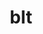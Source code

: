 ---
title: "blt"
layout: cache
categories: [package, develop]
meta: {"compilers": ["cce@18.0.0", "gcc@11.1.0", "gcc@11.4.0", "gcc@7.3.1", "gcc@7.5.0", "intel-oneapi-compilers@2025.1.0"], "num_specs": 240, "num_specs_by_stack": {"data-vis-sdk": 19, "e4s": 39, "e4s-cray-rhel": 22, "e4s-neoverse-v2": 26, "e4s-oneapi": 30, "e4s-rocm-external": 13, "radiuss": 26, "radiuss-aws": 26, "radiuss-aws-aarch64": 52, "root": 240}, "oss": ["amzn2", "rhel8", "ubuntu18.04", "ubuntu20.04", "ubuntu22.04"], "platforms": ["linux"], "stacks": ["data-vis-sdk", "e4s", "e4s-cray-rhel", "e4s-neoverse-v2", "e4s-oneapi", "e4s-rocm-external", "radiuss", "radiuss-aws", "radiuss-aws-aarch64", "root"], "targets": ["aarch64", "neoverse_v1", "neoverse_v2", "x86_64_v3"], "versions": ["0.4.1", "0.7.0"]}
spec_details: [{"compiler": "cce@18.0.0", "hash": "24zcpexcnnvtiw473delr6lm47kvybef", "os": "rhel8", "platform": "linux", "size": "-", "stacks": ["e4s-cray-rhel", "root"], "target": "x86_64_v3", "variants": ["build_system=generic"], "versions": ["0.7.0"]}, {"compiler": "intel-oneapi-compilers@2025.1.0", "hash": "2clqonaq5ugpueibllwnjtujqy5auiqh", "os": "ubuntu22.04", "platform": "linux", "size": "-", "stacks": ["e4s-oneapi", "root"], "target": "x86_64_v3", "variants": ["build_system=generic"], "versions": ["0.7.0"]}, {"compiler": "gcc@11.4.0", "hash": "2gleydkycmiyfnfsqgwafdsrxcrpz5s7", "os": "ubuntu22.04", "platform": "linux", "size": "-", "stacks": ["e4s", "root"], "target": "x86_64_v3", "variants": ["build_system=generic"], "versions": ["0.4.1"]}, {"compiler": "gcc@11.4.0", "hash": "2jjcvrz3ifhqdbgpsp6mufl5hbg4whto", "os": "ubuntu22.04", "platform": "linux", "size": "-", "stacks": ["e4s-neoverse-v2", "root"], "target": "neoverse_v2", "variants": ["build_system=generic"], "versions": ["0.7.0"]}, {"compiler": "cce@18.0.0", "hash": "2pkdw6h32ngx7iy2hi53y5vlyyxpkrhn", "os": "rhel8", "platform": "linux", "size": "-", "stacks": ["e4s-cray-rhel", "root"], "target": "x86_64_v3", "variants": ["build_system=generic"], "versions": ["0.7.0"]}, {"compiler": "gcc@7.5.0", "hash": "2v4j6saqie3uvakyl64zbkhozkufjwxj", "os": "ubuntu18.04", "platform": "linux", "size": "-", "stacks": ["radiuss", "root"], "target": "x86_64_v3", "variants": ["build_system=generic"], "versions": ["0.7.0"]}, {"compiler": "cce@18.0.0", "hash": "2y2kpecp62tebfemokiitkyiyrsombta", "os": "rhel8", "platform": "linux", "size": "-", "stacks": ["e4s-cray-rhel", "root"], "target": "x86_64_v3", "variants": ["build_system=generic"], "versions": ["0.7.0"]}, {"compiler": "gcc@11.4.0", "hash": "3dnq3v2dnmvmcwpkvigcm54ipeslvuex", "os": "ubuntu22.04", "platform": "linux", "size": "-", "stacks": ["e4s-neoverse-v2", "root"], "target": "neoverse_v2", "variants": ["build_system=generic"], "versions": ["0.7.0"]}, {"compiler": "gcc@7.3.1", "hash": "3ezoztbwxcpzthuopz33jahqbifpinlr", "os": "amzn2", "platform": "linux", "size": "-", "stacks": ["radiuss-aws-aarch64", "root"], "target": "aarch64", "variants": ["build_system=generic"], "versions": ["0.7.0"]}, {"compiler": "gcc@7.3.1", "hash": "3ih4z2tqgtl6wtkozw6zgcpsoxznqfeg", "os": "amzn2", "platform": "linux", "size": "-", "stacks": ["radiuss-aws-aarch64", "root"], "target": "aarch64", "variants": ["build_system=generic"], "versions": ["0.7.0"]}, {"compiler": "gcc@7.3.1", "hash": "3jb5gff75kohtnkzjc4hofae745axoyq", "os": "amzn2", "platform": "linux", "size": "-", "stacks": ["radiuss-aws-aarch64", "root"], "target": "aarch64", "variants": ["build_system=generic"], "versions": ["0.7.0"]}, {"compiler": "gcc@7.3.1", "hash": "3kwjrgexgpoylqk22oqsxwlvshlnwgdx", "os": "amzn2", "platform": "linux", "size": "-", "stacks": ["radiuss-aws", "root"], "target": "x86_64_v3", "variants": ["build_system=generic"], "versions": ["0.7.0"]}, {"compiler": "gcc@7.5.0", "hash": "3ltnbk2pdxkv7ntm3u5u7ifgxjjow6y2", "os": "ubuntu18.04", "platform": "linux", "size": "-", "stacks": ["radiuss", "root"], "target": "x86_64_v3", "variants": ["build_system=generic"], "versions": ["0.7.0"]}, {"compiler": "gcc@7.3.1", "hash": "3r2rly5mrnuxxzq3s2ldsmsa5fp7pcip", "os": "amzn2", "platform": "linux", "size": "-", "stacks": ["radiuss-aws-aarch64", "root"], "target": "aarch64", "variants": ["build_system=generic"], "versions": ["0.7.0"]}, {"compiler": "gcc@11.4.0", "hash": "3x7j6kimar2pf42hhmlyo6qhqdg2i3yd", "os": "ubuntu22.04", "platform": "linux", "size": "-", "stacks": ["e4s", "root"], "target": "x86_64_v3", "variants": ["build_system=generic"], "versions": ["0.7.0"]}, {"compiler": "gcc@7.3.1", "hash": "43bnmnisztpbrhstzfypgrtyn6lqth4r", "os": "amzn2", "platform": "linux", "size": "-", "stacks": ["radiuss-aws-aarch64", "root"], "target": "aarch64", "variants": ["build_system=generic"], "versions": ["0.7.0"]}, {"compiler": "gcc@11.4.0", "hash": "4ffecrwh7ij6ahys23mtk26aypakqnwi", "os": "ubuntu22.04", "platform": "linux", "size": "-", "stacks": ["e4s", "e4s-rocm-external", "root"], "target": "x86_64_v3", "variants": ["build_system=generic"], "versions": ["0.7.0"]}, {"compiler": "gcc@7.3.1", "hash": "4ha62csy3tztty2yjuqk2iydtvfxe6nm", "os": "amzn2", "platform": "linux", "size": "-", "stacks": ["radiuss-aws-aarch64", "root"], "target": "aarch64", "variants": ["build_system=generic"], "versions": ["0.7.0"]}, {"compiler": "gcc@7.3.1", "hash": "4hwnoahfakt4fpi3t6q5bernxtu5g5ax", "os": "amzn2", "platform": "linux", "size": "-", "stacks": ["radiuss-aws-aarch64", "root"], "target": "aarch64", "variants": ["build_system=generic"], "versions": ["0.7.0"]}, {"compiler": "gcc@7.3.1", "hash": "4iql7eo6egy32wwhejpegt6e4e3cqb2b", "os": "amzn2", "platform": "linux", "size": "-", "stacks": ["radiuss-aws", "root"], "target": "x86_64_v3", "variants": ["build_system=generic"], "versions": ["0.7.0"]}, {"compiler": "gcc@7.3.1", "hash": "4ki5mytfbgvaeky74qim6vgbfmah7kb7", "os": "amzn2", "platform": "linux", "size": "-", "stacks": ["radiuss-aws", "root"], "target": "x86_64_v3", "variants": ["build_system=generic"], "versions": ["0.7.0"]}, {"compiler": "gcc@11.4.0", "hash": "4o75szpav74nfbpovl7m52esnet2zqwm", "os": "ubuntu22.04", "platform": "linux", "size": "-", "stacks": ["e4s", "e4s-rocm-external", "root"], "target": "x86_64_v3", "variants": ["build_system=generic"], "versions": ["0.7.0"]}, {"compiler": "gcc@11.4.0", "hash": "4phigdigkxsrmgyzthxedtgy7cb7mjo5", "os": "ubuntu22.04", "platform": "linux", "size": "-", "stacks": ["e4s", "e4s-rocm-external", "root"], "target": "x86_64_v3", "variants": ["build_system=generic"], "versions": ["0.7.0"]}, {"compiler": "gcc@11.4.0", "hash": "4u4y2556fnpnjxkxjrvtqdu4wwmqpw4d", "os": "ubuntu22.04", "platform": "linux", "size": "-", "stacks": ["e4s", "root"], "target": "x86_64_v3", "variants": ["build_system=generic"], "versions": ["0.4.1"]}, {"compiler": "gcc@7.3.1", "hash": "4vxjdi74qskt4twnxcpqssbmoc5dwjfu", "os": "amzn2", "platform": "linux", "size": "-", "stacks": ["radiuss-aws-aarch64", "root"], "target": "aarch64", "variants": ["build_system=generic"], "versions": ["0.7.0"]}, {"compiler": "gcc@11.4.0", "hash": "4zjwodrmve5qljmmghs5npczoq7uk5ib", "os": "ubuntu22.04", "platform": "linux", "size": "-", "stacks": ["e4s", "root"], "target": "x86_64_v3", "variants": ["build_system=generic"], "versions": ["0.7.0"]}, {"compiler": "gcc@11.4.0", "hash": "545qz53uj6gqlinces2jv6owbvoodg7i", "os": "ubuntu22.04", "platform": "linux", "size": "-", "stacks": ["e4s", "e4s-rocm-external", "root"], "target": "x86_64_v3", "variants": ["build_system=generic"], "versions": ["0.7.0"]}, {"compiler": "gcc@11.4.0", "hash": "57bpfyyj4lml6b55b6xtmubvzlvlfgib", "os": "ubuntu22.04", "platform": "linux", "size": "-", "stacks": ["e4s-neoverse-v2", "root"], "target": "neoverse_v2", "variants": ["build_system=generic"], "versions": ["0.7.0"]}, {"compiler": "gcc@11.4.0", "hash": "5f22u2jmv3q6hph7aczuckhrrumgahhe", "os": "ubuntu22.04", "platform": "linux", "size": "-", "stacks": ["e4s-neoverse-v2", "root"], "target": "neoverse_v2", "variants": ["build_system=generic"], "versions": ["0.7.0"]}, {"compiler": "gcc@11.4.0", "hash": "5l3774fofar7optwfatzc3opw6nc2jyf", "os": "ubuntu22.04", "platform": "linux", "size": "-", "stacks": ["e4s-neoverse-v2", "root"], "target": "neoverse_v2", "variants": ["build_system=generic"], "versions": ["0.7.0"]}, {"compiler": "gcc@7.5.0", "hash": "5mfnei7li7us72c6shlkojj6pfy5h7cb", "os": "ubuntu18.04", "platform": "linux", "size": "-", "stacks": ["radiuss", "root"], "target": "x86_64_v3", "variants": ["build_system=generic"], "versions": ["0.7.0"]}, {"compiler": "gcc@7.3.1", "hash": "5u5zqkrg7dcyhasjbj76vkbmsglju57r", "os": "amzn2", "platform": "linux", "size": "-", "stacks": ["radiuss-aws-aarch64", "root"], "target": "aarch64", "variants": ["build_system=generic"], "versions": ["0.7.0"]}, {"compiler": "intel-oneapi-compilers@2025.1.0", "hash": "5va3545kb62yob36yxy3uiwbfmb77nbm", "os": "ubuntu22.04", "platform": "linux", "size": "-", "stacks": ["e4s-oneapi", "root"], "target": "x86_64_v3", "variants": ["build_system=generic"], "versions": ["0.7.0"]}, {"compiler": "gcc@11.4.0", "hash": "5zkoeibjlznt6fb57icgl56r7i75f36b", "os": "ubuntu22.04", "platform": "linux", "size": "-", "stacks": ["e4s-neoverse-v2", "root"], "target": "neoverse_v2", "variants": ["build_system=generic"], "versions": ["0.7.0"]}, {"compiler": "gcc@7.5.0", "hash": "5zuc7gqakcqofbj67ajndl3rjro5b3c6", "os": "ubuntu18.04", "platform": "linux", "size": "-", "stacks": ["radiuss", "root"], "target": "x86_64_v3", "variants": ["build_system=generic"], "versions": ["0.7.0"]}, {"compiler": "gcc@7.3.1", "hash": "623agg7dfzmyl36rptof3jcnemb7x46v", "os": "amzn2", "platform": "linux", "size": "-", "stacks": ["radiuss-aws-aarch64", "root"], "target": "aarch64", "variants": ["build_system=generic"], "versions": ["0.7.0"]}, {"compiler": "intel-oneapi-compilers@2025.1.0", "hash": "665edgy4zqo3cj4houupi27hqookn3ry", "os": "ubuntu22.04", "platform": "linux", "size": "-", "stacks": ["e4s-oneapi", "root"], "target": "x86_64_v3", "variants": ["build_system=generic"], "versions": ["0.7.0"]}, {"compiler": "gcc@7.3.1", "hash": "67he3qqiiw3ckqluwlg3zdzeju2jhtrr", "os": "amzn2", "platform": "linux", "size": "-", "stacks": ["radiuss-aws-aarch64", "root"], "target": "aarch64", "variants": ["build_system=generic"], "versions": ["0.7.0"]}, {"compiler": "intel-oneapi-compilers@2025.1.0", "hash": "6ardtiwntftzxyyp67vn33ayo6sf3oio", "os": "ubuntu22.04", "platform": "linux", "size": "-", "stacks": ["e4s-oneapi", "root"], "target": "x86_64_v3", "variants": ["build_system=generic"], "versions": ["0.7.0"]}, {"compiler": "gcc@11.1.0", "hash": "6cxbani6stkgg6remu2pieahvreklu3c", "os": "ubuntu20.04", "platform": "linux", "size": "-", "stacks": ["data-vis-sdk", "root"], "target": "x86_64_v3", "variants": ["build_system=generic"], "versions": ["0.7.0"]}, {"compiler": "cce@18.0.0", "hash": "6e7pjj3w4mmkmuzvj2hd3atttnzsnh4k", "os": "rhel8", "platform": "linux", "size": "-", "stacks": ["e4s-cray-rhel", "root"], "target": "x86_64_v3", "variants": ["build_system=generic"], "versions": ["0.7.0"]}, {"compiler": "gcc@7.3.1", "hash": "6nqx3wkus74rbskk7mvwhfombqrhsplb", "os": "amzn2", "platform": "linux", "size": "-", "stacks": ["radiuss-aws-aarch64", "root"], "target": "aarch64", "variants": ["build_system=generic"], "versions": ["0.7.0"]}, {"compiler": "gcc@7.3.1", "hash": "6wje3cp5oyqivyrdtapzeqiui5o2bgqi", "os": "amzn2", "platform": "linux", "size": "-", "stacks": ["radiuss-aws-aarch64", "root"], "target": "aarch64", "variants": ["build_system=generic"], "versions": ["0.7.0"]}, {"compiler": "gcc@11.4.0", "hash": "734ryjymmz3pskit5xzos67vlsfg7eia", "os": "ubuntu22.04", "platform": "linux", "size": "-", "stacks": ["e4s", "root"], "target": "x86_64_v3", "variants": ["build_system=generic"], "versions": ["0.7.0"]}, {"compiler": "gcc@11.4.0", "hash": "7ddbuas7jqofqsru5jdklcsjasc73r6p", "os": "ubuntu22.04", "platform": "linux", "size": "-", "stacks": ["e4s-neoverse-v2", "root"], "target": "neoverse_v2", "variants": ["build_system=generic"], "versions": ["0.7.0"]}, {"compiler": "intel-oneapi-compilers@2025.1.0", "hash": "7u74ow6xqv23indp5k36oh5fun3vvzrc", "os": "ubuntu22.04", "platform": "linux", "size": "-", "stacks": ["e4s-oneapi", "root"], "target": "x86_64_v3", "variants": ["build_system=generic"], "versions": ["0.7.0"]}, {"compiler": "cce@18.0.0", "hash": "7ulrz4x4q4fz64f4dq754z4jgwdcwsrq", "os": "rhel8", "platform": "linux", "size": "-", "stacks": ["e4s-cray-rhel", "root"], "target": "x86_64_v3", "variants": ["build_system=generic"], "versions": ["0.7.0"]}, {"compiler": "intel-oneapi-compilers@2025.1.0", "hash": "7wompt4sos7gnxj3yunj6medbtr5lzqf", "os": "ubuntu22.04", "platform": "linux", "size": "-", "stacks": ["e4s-oneapi", "root"], "target": "x86_64_v3", "variants": ["build_system=generic"], "versions": ["0.7.0"]}, {"compiler": "gcc@7.5.0", "hash": "7www7b2hlckcnjmqkyxs2e4p6w7twobu", "os": "ubuntu18.04", "platform": "linux", "size": "-", "stacks": ["radiuss", "root"], "target": "x86_64_v3", "variants": ["build_system=generic"], "versions": ["0.7.0"]}, {"compiler": "gcc@11.4.0", "hash": "a5rvb5mzwxodlfde434ur5wwqmlpsrbi", "os": "ubuntu22.04", "platform": "linux", "size": "-", "stacks": ["e4s", "e4s-rocm-external", "root"], "target": "x86_64_v3", "variants": ["build_system=generic"], "versions": ["0.7.0"]}, {"compiler": "gcc@11.1.0", "hash": "aexmznqmpkawuo2rog4a7ujcdi6rsvhw", "os": "ubuntu20.04", "platform": "linux", "size": "-", "stacks": ["data-vis-sdk", "root"], "target": "x86_64_v3", "variants": ["build_system=generic"], "versions": ["0.7.0"]}, {"compiler": "gcc@7.3.1", "hash": "ao6c4nknjdgep3zpqaaqwyaqnjfyw5rj", "os": "amzn2", "platform": "linux", "size": "-", "stacks": ["radiuss-aws", "root"], "target": "x86_64_v3", "variants": ["build_system=generic"], "versions": ["0.7.0"]}, {"compiler": "gcc@11.4.0", "hash": "arfklt56qxldoyni4izzviyvsclicamj", "os": "ubuntu22.04", "platform": "linux", "size": "-", "stacks": ["e4s", "e4s-rocm-external", "root"], "target": "x86_64_v3", "variants": ["build_system=generic"], "versions": ["0.7.0"]}, {"compiler": "gcc@7.3.1", "hash": "au4ltsk5lgo7vy44gs52bc3anbgvyrpt", "os": "amzn2", "platform": "linux", "size": "-", "stacks": ["radiuss-aws", "root"], "target": "x86_64_v3", "variants": ["build_system=generic"], "versions": ["0.7.0"]}, {"compiler": "gcc@7.3.1", "hash": "aurzmvpa3ubstkbvcyr4rhrkhov7zr53", "os": "amzn2", "platform": "linux", "size": "-", "stacks": ["radiuss-aws", "root"], "target": "x86_64_v3", "variants": ["build_system=generic"], "versions": ["0.7.0"]}, {"compiler": "gcc@11.4.0", "hash": "b7k3rvph77ojcaqc5iv6uqnlcxoja4as", "os": "ubuntu22.04", "platform": "linux", "size": "-", "stacks": ["e4s", "root"], "target": "x86_64_v3", "variants": ["build_system=generic"], "versions": ["0.4.1"]}, {"compiler": "intel-oneapi-compilers@2025.1.0", "hash": "bisrvn3tiyn2t7elcxcfng5oub2jt473", "os": "ubuntu22.04", "platform": "linux", "size": "-", "stacks": ["e4s-oneapi", "root"], "target": "x86_64_v3", "variants": ["build_system=generic"], "versions": ["0.7.0"]}, {"compiler": "gcc@11.1.0", "hash": "c2d4y5t4eopch5zr5qhs7xxcaosrgafe", "os": "ubuntu20.04", "platform": "linux", "size": "-", "stacks": ["data-vis-sdk", "root"], "target": "x86_64_v3", "variants": ["build_system=generic"], "versions": ["0.7.0"]}, {"compiler": "gcc@7.3.1", "hash": "c2il4qboyuiiaeaglqclwfuj42pqey6z", "os": "amzn2", "platform": "linux", "size": "-", "stacks": ["radiuss-aws", "root"], "target": "x86_64_v3", "variants": ["build_system=generic"], "versions": ["0.7.0"]}, {"compiler": "gcc@11.4.0", "hash": "c3nz6sbljysfav2go27b2uakzo7xqgew", "os": "ubuntu22.04", "platform": "linux", "size": "-", "stacks": ["e4s", "root"], "target": "x86_64_v3", "variants": ["build_system=generic"], "versions": ["0.7.0"]}, {"compiler": "gcc@11.1.0", "hash": "cd7fye6blummrp2f6mr5rwmuyc46xq24", "os": "ubuntu20.04", "platform": "linux", "size": "-", "stacks": ["data-vis-sdk", "root"], "target": "x86_64_v3", "variants": ["build_system=generic"], "versions": ["0.7.0"]}, {"compiler": "intel-oneapi-compilers@2025.1.0", "hash": "cepaavfi6t3e7ocxclpdcdlv6kvtjh46", "os": "ubuntu22.04", "platform": "linux", "size": "-", "stacks": ["e4s-oneapi", "root"], "target": "x86_64_v3", "variants": ["build_system=generic"], "versions": ["0.7.0"]}, {"compiler": "gcc@7.3.1", "hash": "ciffpdypornoxynftbqtg2iecws7rvtv", "os": "amzn2", "platform": "linux", "size": "-", "stacks": ["radiuss-aws-aarch64", "root"], "target": "aarch64", "variants": ["build_system=generic"], "versions": ["0.7.0"]}, {"compiler": "gcc@7.5.0", "hash": "cns5jvp5r27sq4k6l6comft6ykjm5dax", "os": "ubuntu18.04", "platform": "linux", "size": "-", "stacks": ["radiuss", "root"], "target": "x86_64_v3", "variants": ["build_system=generic"], "versions": ["0.7.0"]}, {"compiler": "intel-oneapi-compilers@2025.1.0", "hash": "comjl3zwbjsxc7cqoqpote4sumehktix", "os": "ubuntu22.04", "platform": "linux", "size": "-", "stacks": ["e4s-oneapi", "root"], "target": "x86_64_v3", "variants": ["build_system=generic"], "versions": ["0.7.0"]}, {"compiler": "gcc@11.4.0", "hash": "cqhxysaop2stqdt7x3sv655badw457ko", "os": "ubuntu22.04", "platform": "linux", "size": "-", "stacks": ["e4s", "root"], "target": "x86_64_v3", "variants": ["build_system=generic"], "versions": ["0.7.0"]}, {"compiler": "gcc@7.3.1", "hash": "csalgdqz4ljtgflnnz4g4hxpgmin6ghs", "os": "amzn2", "platform": "linux", "size": "-", "stacks": ["radiuss-aws-aarch64", "root"], "target": "aarch64", "variants": ["build_system=generic"], "versions": ["0.7.0"]}, {"compiler": "gcc@7.3.1", "hash": "cwn7htta2oz5jncqf7hczfyu6sprkvth", "os": "amzn2", "platform": "linux", "size": "-", "stacks": ["radiuss-aws-aarch64", "root"], "target": "aarch64", "variants": ["build_system=generic"], "versions": ["0.7.0"]}, {"compiler": "cce@18.0.0", "hash": "d4mrgp5sslhxvqqdar7vglumwwofkcnz", "os": "rhel8", "platform": "linux", "size": "-", "stacks": ["e4s-cray-rhel", "root"], "target": "x86_64_v3", "variants": ["build_system=generic"], "versions": ["0.7.0"]}, {"compiler": "gcc@11.4.0", "hash": "dboqfk32rwf7v7meqo32adi2vzluvu76", "os": "ubuntu22.04", "platform": "linux", "size": "-", "stacks": ["e4s", "root"], "target": "x86_64_v3", "variants": ["build_system=generic"], "versions": ["0.7.0"]}, {"compiler": "gcc@7.3.1", "hash": "dh6zqkgsedbwf4hprvsyakua4l4eauwm", "os": "amzn2", "platform": "linux", "size": "-", "stacks": ["radiuss-aws-aarch64", "root"], "target": "aarch64", "variants": ["build_system=generic"], "versions": ["0.7.0"]}, {"compiler": "gcc@7.3.1", "hash": "djzedyhall6ie2xfp5dwtrcabbjvvmps", "os": "amzn2", "platform": "linux", "size": "-", "stacks": ["radiuss-aws-aarch64", "root"], "target": "aarch64", "variants": ["build_system=generic"], "versions": ["0.7.0"]}, {"compiler": "gcc@11.4.0", "hash": "dktajflphcpedldi7rloi2teksjp57ve", "os": "ubuntu22.04", "platform": "linux", "size": "-", "stacks": ["e4s-neoverse-v2", "root"], "target": "neoverse_v2", "variants": ["build_system=generic"], "versions": ["0.7.0"]}, {"compiler": "intel-oneapi-compilers@2025.1.0", "hash": "dpunzr6wvjhz7j2tt5mq5znduvoozpeo", "os": "ubuntu22.04", "platform": "linux", "size": "-", "stacks": ["e4s-oneapi", "root"], "target": "x86_64_v3", "variants": ["build_system=generic"], "versions": ["0.7.0"]}, {"compiler": "gcc@11.4.0", "hash": "drmllndqjb747hvk53n3ralw35fne57d", "os": "ubuntu22.04", "platform": "linux", "size": "-", "stacks": ["e4s", "root"], "target": "x86_64_v3", "variants": ["build_system=generic"], "versions": ["0.7.0"]}, {"compiler": "gcc@11.4.0", "hash": "drufehx7lwc4gras3rgiqfveungoe6ug", "os": "ubuntu22.04", "platform": "linux", "size": "-", "stacks": ["e4s", "e4s-rocm-external", "root"], "target": "x86_64_v3", "variants": ["build_system=generic"], "versions": ["0.7.0"]}, {"compiler": "gcc@11.4.0", "hash": "e5rxok7foyuv7dhqowobrkho5zfm3czp", "os": "ubuntu22.04", "platform": "linux", "size": "-", "stacks": ["e4s", "root"], "target": "x86_64_v3", "variants": ["build_system=generic"], "versions": ["0.4.1"]}, {"compiler": "gcc@11.4.0", "hash": "e6gnhtwtj3xtqoby6ry62wcyiqxuiycx", "os": "ubuntu22.04", "platform": "linux", "size": "-", "stacks": ["e4s-neoverse-v2", "root"], "target": "neoverse_v2", "variants": ["build_system=generic"], "versions": ["0.7.0"]}, {"compiler": "gcc@11.4.0", "hash": "e7y2nfxu7tuqcrbpzcotcoykjeguyn32", "os": "ubuntu22.04", "platform": "linux", "size": "-", "stacks": ["e4s", "root"], "target": "x86_64_v3", "variants": ["build_system=generic"], "versions": ["0.4.1"]}, {"compiler": "gcc@7.3.1", "hash": "edpssgq2xfckzaczgqtzhgyr7cy63boz", "os": "amzn2", "platform": "linux", "size": "-", "stacks": ["radiuss-aws-aarch64", "root"], "target": "aarch64", "variants": ["build_system=generic"], "versions": ["0.7.0"]}, {"compiler": "gcc@11.1.0", "hash": "ehf5kaxwh2kk54fwxmmss7kurj7rawmm", "os": "ubuntu20.04", "platform": "linux", "size": "-", "stacks": ["data-vis-sdk", "root"], "target": "x86_64_v3", "variants": ["build_system=generic"], "versions": ["0.7.0"]}, {"compiler": "intel-oneapi-compilers@2025.1.0", "hash": "emvowjhanaw7q4h5alxivelxf4tja3um", "os": "ubuntu22.04", "platform": "linux", "size": "-", "stacks": ["e4s-oneapi", "root"], "target": "x86_64_v3", "variants": ["build_system=generic"], "versions": ["0.7.0"]}, {"compiler": "gcc@7.3.1", "hash": "eoiwiaytjayptf4n7y2mbsha3saeh6m5", "os": "amzn2", "platform": "linux", "size": "-", "stacks": ["radiuss-aws-aarch64", "root"], "target": "aarch64", "variants": ["build_system=generic"], "versions": ["0.7.0"]}, {"compiler": "gcc@11.4.0", "hash": "euxcra5mlabpvuv4a55iwqharzwevioi", "os": "ubuntu22.04", "platform": "linux", "size": "-", "stacks": ["e4s", "root"], "target": "x86_64_v3", "variants": ["build_system=generic"], "versions": ["0.4.1"]}, {"compiler": "cce@18.0.0", "hash": "evfe2bqndtqumdoaekefc4b4jvn5t6aw", "os": "rhel8", "platform": "linux", "size": "-", "stacks": ["e4s-cray-rhel", "root"], "target": "x86_64_v3", "variants": ["build_system=generic"], "versions": ["0.7.0"]}, {"compiler": "intel-oneapi-compilers@2025.1.0", "hash": "evnr4wiyej5kl26zp6lg7xe7hfjq7aco", "os": "ubuntu22.04", "platform": "linux", "size": "-", "stacks": ["e4s-oneapi", "root"], "target": "x86_64_v3", "variants": ["build_system=generic"], "versions": ["0.7.0"]}, {"compiler": "gcc@7.5.0", "hash": "eyj52t7ls43humt3vdft4fefruh3wdn4", "os": "ubuntu18.04", "platform": "linux", "size": "-", "stacks": ["radiuss", "root"], "target": "x86_64_v3", "variants": ["build_system=generic"], "versions": ["0.7.0"]}, {"compiler": "gcc@11.4.0", "hash": "f4nysvzshess4p7zksomdpmlih7endcm", "os": "ubuntu22.04", "platform": "linux", "size": "-", "stacks": ["e4s", "e4s-rocm-external", "root"], "target": "x86_64_v3", "variants": ["build_system=generic"], "versions": ["0.7.0"]}, {"compiler": "gcc@11.4.0", "hash": "f72ef3us24qjyy4vmnzgkws4iwtf6pvy", "os": "ubuntu22.04", "platform": "linux", "size": "-", "stacks": ["e4s", "root"], "target": "x86_64_v3", "variants": ["build_system=generic"], "versions": ["0.4.1"]}, {"compiler": "intel-oneapi-compilers@2025.1.0", "hash": "fbeu67npmybjpmy5hlam72scmi6vghzo", "os": "ubuntu22.04", "platform": "linux", "size": "-", "stacks": ["e4s-oneapi", "root"], "target": "x86_64_v3", "variants": ["build_system=generic"], "versions": ["0.7.0"]}, {"compiler": "gcc@11.4.0", "hash": "fds2nm5gp222my5el7yed7vftkcafb53", "os": "ubuntu22.04", "platform": "linux", "size": "-", "stacks": ["e4s", "e4s-rocm-external", "root"], "target": "x86_64_v3", "variants": ["build_system=generic"], "versions": ["0.7.0"]}, {"compiler": "gcc@7.3.1", "hash": "fmnwwwalhsdbapjhfpkwp7msh62ll2jc", "os": "amzn2", "platform": "linux", "size": "-", "stacks": ["radiuss-aws", "root"], "target": "x86_64_v3", "variants": ["build_system=generic"], "versions": ["0.7.0"]}, {"compiler": "gcc@11.4.0", "hash": "fmzxoz6omqnrojbss5cnknbf5qv7anm7", "os": "ubuntu22.04", "platform": "linux", "size": "-", "stacks": ["e4s-neoverse-v2", "root"], "target": "neoverse_v2", "variants": ["build_system=generic"], "versions": ["0.7.0"]}, {"compiler": "gcc@7.3.1", "hash": "gegxcbw6wmsoxi4pkn73hkn5dyfp4hno", "os": "amzn2", "platform": "linux", "size": "-", "stacks": ["radiuss-aws-aarch64", "root"], "target": "aarch64", "variants": ["build_system=generic"], "versions": ["0.7.0"]}, {"compiler": "gcc@7.5.0", "hash": "gj7pedytrzzjexvrnzjgzmhmeh55vnj4", "os": "ubuntu18.04", "platform": "linux", "size": "-", "stacks": ["radiuss", "root"], "target": "x86_64_v3", "variants": ["build_system=generic"], "versions": ["0.7.0"]}, {"compiler": "gcc@11.4.0", "hash": "gjkp5ewffqc6thjudw3xxzniswkgqvxu", "os": "ubuntu22.04", "platform": "linux", "size": "-", "stacks": ["e4s-neoverse-v2", "root"], "target": "neoverse_v2", "variants": ["build_system=generic"], "versions": ["0.7.0"]}, {"compiler": "intel-oneapi-compilers@2025.1.0", "hash": "gr52c4awbqtqmxfoc2jdezd6rgk2srz2", "os": "ubuntu22.04", "platform": "linux", "size": "-", "stacks": ["e4s-oneapi", "root"], "target": "x86_64_v3", "variants": ["build_system=generic"], "versions": ["0.7.0"]}, {"compiler": "gcc@11.4.0", "hash": "grvi2m6u2meyxbx7e54ufku6x7mkbu7m", "os": "ubuntu22.04", "platform": "linux", "size": "-", "stacks": ["e4s-neoverse-v2", "root"], "target": "neoverse_v2", "variants": ["build_system=generic"], "versions": ["0.7.0"]}, {"compiler": "gcc@11.4.0", "hash": "gx73q5s6cp7rilajsduya2o6ns2vkunk", "os": "ubuntu22.04", "platform": "linux", "size": "-", "stacks": ["e4s", "root"], "target": "x86_64_v3", "variants": ["build_system=generic"], "versions": ["0.4.1"]}, {"compiler": "gcc@11.4.0", "hash": "h3zevdwglbm2lpdgwta6thzmm3xqgvyc", "os": "ubuntu22.04", "platform": "linux", "size": "-", "stacks": ["e4s-neoverse-v2", "root"], "target": "neoverse_v2", "variants": ["build_system=generic"], "versions": ["0.7.0"]}, {"compiler": "gcc@7.5.0", "hash": "h7vstvh7ue7btpffll7ksw4i3byf2bpo", "os": "ubuntu18.04", "platform": "linux", "size": "-", "stacks": ["radiuss", "root"], "target": "x86_64_v3", "variants": ["build_system=generic"], "versions": ["0.7.0"]}, {"compiler": "gcc@7.3.1", "hash": "hdhnyrx6r6jaxkn6lzpumcwt4k2cbnlj", "os": "amzn2", "platform": "linux", "size": "-", "stacks": ["radiuss-aws-aarch64", "root"], "target": "neoverse_v1", "variants": ["build_system=generic"], "versions": ["0.7.0"]}, {"compiler": "cce@18.0.0", "hash": "he6b65xpyshzqvlzhw75vwkuim4d37zf", "os": "rhel8", "platform": "linux", "size": "-", "stacks": ["e4s-cray-rhel", "root"], "target": "x86_64_v3", "variants": ["build_system=generic"], "versions": ["0.7.0"]}, {"compiler": "gcc@7.5.0", "hash": "hebqwzbq3zwli3ewlngbqzew3ldybjzj", "os": "ubuntu18.04", "platform": "linux", "size": "-", "stacks": ["radiuss", "root"], "target": "x86_64_v3", "variants": ["build_system=generic"], "versions": ["0.7.0"]}, {"compiler": "gcc@7.3.1", "hash": "hecttauuo4z7z7iovmh4twphlrqeevil", "os": "amzn2", "platform": "linux", "size": "-", "stacks": ["radiuss-aws-aarch64", "root"], "target": "aarch64", "variants": ["build_system=generic"], "versions": ["0.7.0"]}, {"compiler": "cce@18.0.0", "hash": "hhcvln5qpnkgffzxtiy642dpgo66abac", "os": "rhel8", "platform": "linux", "size": "-", "stacks": ["e4s-cray-rhel", "root"], "target": "x86_64_v3", "variants": ["build_system=generic"], "versions": ["0.7.0"]}, {"compiler": "intel-oneapi-compilers@2025.1.0", "hash": "hoy7uep4yzntwledl3xbqf5o4saiuzkh", "os": "ubuntu22.04", "platform": "linux", "size": "-", "stacks": ["e4s-oneapi", "root"], "target": "x86_64_v3", "variants": ["build_system=generic"], "versions": ["0.7.0"]}, {"compiler": "gcc@7.3.1", "hash": "hvgavf2stafixrhu6zmajxioa5dv3nqx", "os": "amzn2", "platform": "linux", "size": "-", "stacks": ["radiuss-aws-aarch64", "root"], "target": "aarch64", "variants": ["build_system=generic"], "versions": ["0.7.0"]}, {"compiler": "gcc@11.1.0", "hash": "hw3uxmlmzdb5vincjxitm64lpgfhphoc", "os": "ubuntu20.04", "platform": "linux", "size": "-", "stacks": ["data-vis-sdk", "root"], "target": "x86_64_v3", "variants": ["build_system=generic"], "versions": ["0.7.0"]}, {"compiler": "cce@18.0.0", "hash": "i2agpmuo2cl5v5jnlzrgkqr5xahwjsxo", "os": "rhel8", "platform": "linux", "size": "-", "stacks": ["e4s-cray-rhel", "root"], "target": "x86_64_v3", "variants": ["build_system=generic"], "versions": ["0.7.0"]}, {"compiler": "gcc@7.3.1", "hash": "i2zxwdztymylixplyikuhgxh33vcwdio", "os": "amzn2", "platform": "linux", "size": "-", "stacks": ["radiuss-aws-aarch64", "root"], "target": "aarch64", "variants": ["build_system=generic"], "versions": ["0.7.0"]}, {"compiler": "intel-oneapi-compilers@2025.1.0", "hash": "ialne6qemoztyrbtprojyinjooj7dtuq", "os": "ubuntu22.04", "platform": "linux", "size": "-", "stacks": ["e4s-oneapi", "root"], "target": "x86_64_v3", "variants": ["build_system=generic"], "versions": ["0.7.0"]}, {"compiler": "gcc@11.1.0", "hash": "id4gizvj5y5ucjwn3vtinnsrqapdlgdr", "os": "ubuntu20.04", "platform": "linux", "size": "-", "stacks": ["data-vis-sdk", "root"], "target": "x86_64_v3", "variants": ["build_system=generic"], "versions": ["0.7.0"]}, {"compiler": "intel-oneapi-compilers@2025.1.0", "hash": "idmuusruipxxoxpkstsho62bxiluk63l", "os": "ubuntu22.04", "platform": "linux", "size": "-", "stacks": ["e4s-oneapi", "root"], "target": "x86_64_v3", "variants": ["build_system=generic"], "versions": ["0.7.0"]}, {"compiler": "intel-oneapi-compilers@2025.1.0", "hash": "iv3f2mt472b3uidwunlpzj7pmrlhkszu", "os": "ubuntu22.04", "platform": "linux", "size": "-", "stacks": ["e4s-oneapi", "root"], "target": "x86_64_v3", "variants": ["build_system=generic"], "versions": ["0.7.0"]}, {"compiler": "gcc@7.5.0", "hash": "izgp242r2npgalqny7hjt46cv52cco6r", "os": "ubuntu18.04", "platform": "linux", "size": "-", "stacks": ["radiuss", "root"], "target": "x86_64_v3", "variants": ["build_system=generic"], "versions": ["0.7.0"]}, {"compiler": "gcc@11.4.0", "hash": "j3m4e75hz7yf7z7kj3wvvhrbml3bwlnw", "os": "ubuntu22.04", "platform": "linux", "size": "-", "stacks": ["e4s", "root"], "target": "x86_64_v3", "variants": ["build_system=generic"], "versions": ["0.7.0"]}, {"compiler": "intel-oneapi-compilers@2025.1.0", "hash": "j3mu7am6s7noszug5te7frmokntr6q3w", "os": "ubuntu22.04", "platform": "linux", "size": "-", "stacks": ["e4s-oneapi", "root"], "target": "x86_64_v3", "variants": ["build_system=generic"], "versions": ["0.7.0"]}, {"compiler": "gcc@11.4.0", "hash": "jebyxykk4ggzyujmq73az3mhdiazo3rf", "os": "ubuntu22.04", "platform": "linux", "size": "-", "stacks": ["e4s", "e4s-rocm-external", "root"], "target": "x86_64_v3", "variants": ["build_system=generic"], "versions": ["0.7.0"]}, {"compiler": "cce@18.0.0", "hash": "jklrugvirsxcfx7khqerwo5zfxigscfv", "os": "rhel8", "platform": "linux", "size": "-", "stacks": ["e4s-cray-rhel", "root"], "target": "x86_64_v3", "variants": ["build_system=generic"], "versions": ["0.7.0"]}, {"compiler": "gcc@7.5.0", "hash": "jogqnj2pck42kayiz7skzbhoro244p3k", "os": "ubuntu18.04", "platform": "linux", "size": "-", "stacks": ["radiuss", "root"], "target": "x86_64_v3", "variants": ["build_system=generic"], "versions": ["0.7.0"]}, {"compiler": "gcc@11.4.0", "hash": "joursrrse2yfoy2dm6utd776sjd5r3cf", "os": "ubuntu22.04", "platform": "linux", "size": "-", "stacks": ["e4s", "root"], "target": "x86_64_v3", "variants": ["build_system=generic"], "versions": ["0.7.0"]}, {"compiler": "cce@18.0.0", "hash": "jqcwqkxzd3nxofdrmjjwu5lztspw4p3w", "os": "rhel8", "platform": "linux", "size": "-", "stacks": ["e4s-cray-rhel", "root"], "target": "x86_64_v3", "variants": ["build_system=generic"], "versions": ["0.7.0"]}, {"compiler": "intel-oneapi-compilers@2025.1.0", "hash": "junmbnlcxyp5jejggzstyhcvwyzh346q", "os": "ubuntu22.04", "platform": "linux", "size": "-", "stacks": ["e4s-oneapi", "root"], "target": "x86_64_v3", "variants": ["build_system=generic"], "versions": ["0.7.0"]}, {"compiler": "gcc@11.4.0", "hash": "k2x7rz3x55dphk7245f57c5uwjtgdnww", "os": "ubuntu22.04", "platform": "linux", "size": "-", "stacks": ["e4s", "root"], "target": "x86_64_v3", "variants": ["build_system=generic"], "versions": ["0.4.1"]}, {"compiler": "gcc@7.3.1", "hash": "ka6c7pwjnsg5l4fdsvkwd7fuellpm7pl", "os": "amzn2", "platform": "linux", "size": "-", "stacks": ["radiuss-aws-aarch64", "root"], "target": "neoverse_v2", "variants": ["build_system=generic"], "versions": ["0.7.0"]}, {"compiler": "gcc@7.3.1", "hash": "kf67n2mqegtksgsjkr5swllairf2n3s6", "os": "amzn2", "platform": "linux", "size": "-", "stacks": ["radiuss-aws", "root"], "target": "x86_64_v3", "variants": ["build_system=generic"], "versions": ["0.7.0"]}, {"compiler": "intel-oneapi-compilers@2025.1.0", "hash": "koysneso5qmgx77mythwktjcks7ajykd", "os": "ubuntu22.04", "platform": "linux", "size": "-", "stacks": ["e4s-oneapi", "root"], "target": "x86_64_v3", "variants": ["build_system=generic"], "versions": ["0.7.0"]}, {"compiler": "gcc@7.3.1", "hash": "ku3ht5sjfxwmg3mgesli4sfksxkxjgg2", "os": "amzn2", "platform": "linux", "size": "-", "stacks": ["radiuss-aws-aarch64", "root"], "target": "neoverse_v1", "variants": ["build_system=generic"], "versions": ["0.7.0"]}, {"compiler": "gcc@11.1.0", "hash": "kvstlmguugh36ko6tnwic5t4w27jgraa", "os": "ubuntu20.04", "platform": "linux", "size": "-", "stacks": ["data-vis-sdk", "root"], "target": "x86_64_v3", "variants": ["build_system=generic"], "versions": ["0.7.0"]}, {"compiler": "gcc@11.4.0", "hash": "kwfiokwgoaigblybojdbmxe7wgiefv56", "os": "ubuntu22.04", "platform": "linux", "size": "-", "stacks": ["e4s-neoverse-v2", "root"], "target": "neoverse_v2", "variants": ["build_system=generic"], "versions": ["0.7.0"]}, {"compiler": "gcc@11.4.0", "hash": "l47urmt7sct4kuncixqtt4hrpqwlfram", "os": "ubuntu22.04", "platform": "linux", "size": "-", "stacks": ["e4s-neoverse-v2", "root"], "target": "neoverse_v2", "variants": ["build_system=generic"], "versions": ["0.7.0"]}, {"compiler": "cce@18.0.0", "hash": "lecoequo2pjuqai2zen2oqzxyhn7n743", "os": "rhel8", "platform": "linux", "size": "-", "stacks": ["e4s-cray-rhel", "root"], "target": "x86_64_v3", "variants": ["build_system=generic"], "versions": ["0.7.0"]}, {"compiler": "gcc@11.1.0", "hash": "lfsvryy354nnjhsv654fd5wkgbmh7j5i", "os": "ubuntu20.04", "platform": "linux", "size": "-", "stacks": ["data-vis-sdk", "root"], "target": "x86_64_v3", "variants": ["build_system=generic"], "versions": ["0.7.0"]}, {"compiler": "cce@18.0.0", "hash": "lgancc6gynkv2dcmtenvqmyt23ytdafu", "os": "rhel8", "platform": "linux", "size": "-", "stacks": ["e4s-cray-rhel", "root"], "target": "x86_64_v3", "variants": ["build_system=generic"], "versions": ["0.7.0"]}, {"compiler": "gcc@7.3.1", "hash": "lhvzkzybvfxqrppm44wvbwpxlr5inyf3", "os": "amzn2", "platform": "linux", "size": "-", "stacks": ["radiuss-aws", "root"], "target": "x86_64_v3", "variants": ["build_system=generic"], "versions": ["0.7.0"]}, {"compiler": "gcc@7.3.1", "hash": "lrxstiubb36juuwzl426tuuhyajut676", "os": "amzn2", "platform": "linux", "size": "-", "stacks": ["radiuss-aws-aarch64", "root"], "target": "aarch64", "variants": ["build_system=generic"], "versions": ["0.7.0"]}, {"compiler": "cce@18.0.0", "hash": "ls7tpgemt5l7wgembqqn6bkq5wgrklfi", "os": "rhel8", "platform": "linux", "size": "-", "stacks": ["e4s-cray-rhel", "root"], "target": "x86_64_v3", "variants": ["build_system=generic"], "versions": ["0.7.0"]}, {"compiler": "gcc@7.5.0", "hash": "lvefu35pywd5uddhetaqshpwhepyf6z6", "os": "ubuntu18.04", "platform": "linux", "size": "-", "stacks": ["radiuss", "root"], "target": "x86_64_v3", "variants": ["build_system=generic"], "versions": ["0.7.0"]}, {"compiler": "gcc@11.1.0", "hash": "m7mwh7vo2qkj3e32pupp2e532zeyhtrc", "os": "ubuntu20.04", "platform": "linux", "size": "-", "stacks": ["data-vis-sdk", "root"], "target": "x86_64_v3", "variants": ["build_system=generic"], "versions": ["0.7.0"]}, {"compiler": "gcc@11.1.0", "hash": "megizuyicaufi7zb7towbc4iz72y43o4", "os": "ubuntu20.04", "platform": "linux", "size": "-", "stacks": ["data-vis-sdk", "root"], "target": "x86_64_v3", "variants": ["build_system=generic"], "versions": ["0.7.0"]}, {"compiler": "gcc@11.4.0", "hash": "mjca3tolavqckg2u72wa6pwpbo45npm4", "os": "ubuntu22.04", "platform": "linux", "size": "-", "stacks": ["e4s-neoverse-v2", "root"], "target": "neoverse_v2", "variants": ["build_system=generic"], "versions": ["0.7.0"]}, {"compiler": "gcc@7.3.1", "hash": "ml6nt5euzesm232pgaq4qqtnaq2ogtez", "os": "amzn2", "platform": "linux", "size": "-", "stacks": ["radiuss-aws-aarch64", "root"], "target": "aarch64", "variants": ["build_system=generic"], "versions": ["0.7.0"]}, {"compiler": "gcc@11.4.0", "hash": "mqheyjesbugsm6x47amdukbww2d7us7z", "os": "ubuntu22.04", "platform": "linux", "size": "-", "stacks": ["e4s", "root"], "target": "x86_64_v3", "variants": ["build_system=generic"], "versions": ["0.4.1"]}, {"compiler": "gcc@7.3.1", "hash": "mroos3vmgoqqmxjmqixiho66jvafepde", "os": "amzn2", "platform": "linux", "size": "-", "stacks": ["radiuss-aws", "root"], "target": "x86_64_v3", "variants": ["build_system=generic"], "versions": ["0.7.0"]}, {"compiler": "intel-oneapi-compilers@2025.1.0", "hash": "nabqjdiskuscw6ydrbuzv3qsxs5euic2", "os": "ubuntu22.04", "platform": "linux", "size": "-", "stacks": ["e4s-oneapi", "root"], "target": "x86_64_v3", "variants": ["build_system=generic"], "versions": ["0.7.0"]}, {"compiler": "gcc@11.4.0", "hash": "net5ojxv5fbpts5amtr4pvntb252ibgg", "os": "ubuntu22.04", "platform": "linux", "size": "-", "stacks": ["e4s", "e4s-rocm-external", "root"], "target": "x86_64_v3", "variants": ["build_system=generic"], "versions": ["0.7.0"]}, {"compiler": "gcc@7.5.0", "hash": "nhtyck6skn6ga6obcjprbu3bltuiwvdn", "os": "ubuntu18.04", "platform": "linux", "size": "-", "stacks": ["radiuss", "root"], "target": "x86_64_v3", "variants": ["build_system=generic"], "versions": ["0.7.0"]}, {"compiler": "gcc@11.4.0", "hash": "nulwycr4l43p755pgtg523lf4e4qldeq", "os": "ubuntu22.04", "platform": "linux", "size": "-", "stacks": ["e4s-neoverse-v2", "root"], "target": "neoverse_v2", "variants": ["build_system=generic"], "versions": ["0.7.0"]}, {"compiler": "gcc@7.3.1", "hash": "nunf24ktspth7ynv2tgjbbtgwzjjm7qc", "os": "amzn2", "platform": "linux", "size": "-", "stacks": ["radiuss-aws-aarch64", "root"], "target": "aarch64", "variants": ["build_system=generic"], "versions": ["0.7.0"]}, {"compiler": "gcc@11.4.0", "hash": "nxurgp7itvuiuoisfzkpe54t7hfdte26", "os": "ubuntu22.04", "platform": "linux", "size": "-", "stacks": ["e4s", "root"], "target": "x86_64_v3", "variants": ["build_system=generic"], "versions": ["0.7.0"]}, {"compiler": "gcc@7.5.0", "hash": "om3ugjdrruckggb263lk6af6wwphpgeu", "os": "ubuntu18.04", "platform": "linux", "size": "-", "stacks": ["radiuss", "root"], "target": "x86_64_v3", "variants": ["build_system=generic"], "versions": ["0.7.0"]}, {"compiler": "gcc@7.5.0", "hash": "os5r7qsaqltj2v2qcfmiyk6uy2uwlqnw", "os": "ubuntu18.04", "platform": "linux", "size": "-", "stacks": ["radiuss", "root"], "target": "x86_64_v3", "variants": ["build_system=generic"], "versions": ["0.7.0"]}, {"compiler": "gcc@11.4.0", "hash": "ou7lodcaa55tgsatl2d44bfymbrlwozc", "os": "ubuntu22.04", "platform": "linux", "size": "-", "stacks": ["e4s", "root"], "target": "x86_64_v3", "variants": ["build_system=generic"], "versions": ["0.4.1"]}, {"compiler": "gcc@11.4.0", "hash": "ozxgpv2rojct5wx5bvz3f6oabl2aeeur", "os": "ubuntu22.04", "platform": "linux", "size": "-", "stacks": ["e4s-neoverse-v2", "root"], "target": "neoverse_v2", "variants": ["build_system=generic"], "versions": ["0.7.0"]}, {"compiler": "gcc@7.3.1", "hash": "p4c7xspunn6i32tloiqi6zqlqhpg7imc", "os": "amzn2", "platform": "linux", "size": "-", "stacks": ["radiuss-aws-aarch64", "root"], "target": "aarch64", "variants": ["build_system=generic"], "versions": ["0.7.0"]}, {"compiler": "cce@18.0.0", "hash": "p6ixscxohigmxppkmwxxhqxzqeo6l5xp", "os": "rhel8", "platform": "linux", "size": "-", "stacks": ["e4s-cray-rhel", "root"], "target": "x86_64_v3", "variants": ["build_system=generic"], "versions": ["0.7.0"]}, {"compiler": "gcc@7.3.1", "hash": "pbixbpumthcmbfld2vo3m7xfbupxswtr", "os": "amzn2", "platform": "linux", "size": "-", "stacks": ["radiuss-aws", "root"], "target": "x86_64_v3", "variants": ["build_system=generic"], "versions": ["0.7.0"]}, {"compiler": "gcc@7.3.1", "hash": "phfcmthb5iv7ef6ax6ev6s6toksn6ggu", "os": "amzn2", "platform": "linux", "size": "-", "stacks": ["radiuss-aws-aarch64", "root"], "target": "aarch64", "variants": ["build_system=generic"], "versions": ["0.7.0"]}, {"compiler": "gcc@11.4.0", "hash": "py3ttqsvmiq5uhmjmmkavpou6ett2jwd", "os": "ubuntu22.04", "platform": "linux", "size": "-", "stacks": ["e4s-neoverse-v2", "root"], "target": "neoverse_v2", "variants": ["build_system=generic"], "versions": ["0.7.0"]}, {"compiler": "gcc@11.1.0", "hash": "q2rmx43njydlffmfn3uoi437xj74fg4g", "os": "ubuntu20.04", "platform": "linux", "size": "-", "stacks": ["data-vis-sdk", "root"], "target": "x86_64_v3", "variants": ["build_system=generic"], "versions": ["0.7.0"]}, {"compiler": "intel-oneapi-compilers@2025.1.0", "hash": "qcibco65edliuie7vk74jmm2ylu5qcbe", "os": "ubuntu22.04", "platform": "linux", "size": "-", "stacks": ["e4s-oneapi", "root"], "target": "x86_64_v3", "variants": ["build_system=generic"], "versions": ["0.7.0"]}, {"compiler": "gcc@7.3.1", "hash": "qg73dpnpl27dmzsmlbxfxfvpho7meetm", "os": "amzn2", "platform": "linux", "size": "-", "stacks": ["radiuss-aws", "root"], "target": "x86_64_v3", "variants": ["build_system=generic"], "versions": ["0.7.0"]}, {"compiler": "cce@18.0.0", "hash": "qhldl7ebu53mndoiqqnwxvj75ntgfzlq", "os": "rhel8", "platform": "linux", "size": "-", "stacks": ["e4s-cray-rhel", "root"], "target": "x86_64_v3", "variants": ["build_system=generic"], "versions": ["0.7.0"]}, {"compiler": "cce@18.0.0", "hash": "qhna6qlqdmojrbffvy7svq5bwomic7wm", "os": "rhel8", "platform": "linux", "size": "-", "stacks": ["e4s-cray-rhel", "root"], "target": "x86_64_v3", "variants": ["build_system=generic"], "versions": ["0.7.0"]}, {"compiler": "gcc@11.1.0", "hash": "qmarbzq65lk37tkntquhwefncmcedws5", "os": "ubuntu20.04", "platform": "linux", "size": "-", "stacks": ["data-vis-sdk", "root"], "target": "x86_64_v3", "variants": ["build_system=generic"], "versions": ["0.7.0"]}, {"compiler": "gcc@7.5.0", "hash": "qtriucvm2ehofog56syy7tyhfuzrk5z7", "os": "ubuntu18.04", "platform": "linux", "size": "-", "stacks": ["radiuss", "root"], "target": "x86_64_v3", "variants": ["build_system=generic"], "versions": ["0.7.0"]}, {"compiler": "gcc@7.3.1", "hash": "qvncurlzb6dceqrkyg63wkuejxzuud7b", "os": "amzn2", "platform": "linux", "size": "-", "stacks": ["radiuss-aws-aarch64", "root"], "target": "aarch64", "variants": ["build_system=generic"], "versions": ["0.7.0"]}, {"compiler": "cce@18.0.0", "hash": "qwg23zgzvwsyo753h2e5afxkiy45axkv", "os": "rhel8", "platform": "linux", "size": "-", "stacks": ["e4s-cray-rhel", "root"], "target": "x86_64_v3", "variants": ["build_system=generic"], "versions": ["0.7.0"]}, {"compiler": "intel-oneapi-compilers@2025.1.0", "hash": "qyab75ruv3372nvxxgxvxb7zlnyligck", "os": "ubuntu22.04", "platform": "linux", "size": "-", "stacks": ["e4s-oneapi", "root"], "target": "x86_64_v3", "variants": ["build_system=generic"], "versions": ["0.7.0"]}, {"compiler": "gcc@7.3.1", "hash": "qzoy4txnr546zqefqp7inahfu6b34fsp", "os": "amzn2", "platform": "linux", "size": "-", "stacks": ["radiuss-aws-aarch64", "root"], "target": "aarch64", "variants": ["build_system=generic"], "versions": ["0.7.0"]}, {"compiler": "gcc@7.3.1", "hash": "r2xc2gewtxdsbqjhieoumeqzxqqemoyj", "os": "amzn2", "platform": "linux", "size": "-", "stacks": ["radiuss-aws-aarch64", "root"], "target": "aarch64", "variants": ["build_system=generic"], "versions": ["0.7.0"]}, {"compiler": "gcc@7.3.1", "hash": "r44krbuanwjl37ykhybdkdl3t5wkkhro", "os": "amzn2", "platform": "linux", "size": "-", "stacks": ["radiuss-aws", "root"], "target": "x86_64_v3", "variants": ["build_system=generic"], "versions": ["0.7.0"]}, {"compiler": "gcc@7.3.1", "hash": "r5hdeeyok5rucrlpi7mtwtafxrgq4d6z", "os": "amzn2", "platform": "linux", "size": "-", "stacks": ["radiuss-aws", "root"], "target": "x86_64_v3", "variants": ["build_system=generic"], "versions": ["0.7.0"]}, {"compiler": "gcc@11.4.0", "hash": "rd3nuby76shlqwrqka4cqbrqchgdkivg", "os": "ubuntu22.04", "platform": "linux", "size": "-", "stacks": ["e4s-neoverse-v2", "root"], "target": "neoverse_v2", "variants": ["build_system=generic"], "versions": ["0.7.0"]}, {"compiler": "gcc@7.3.1", "hash": "rg6uoubkme3j6cuuj5o3gahikxdajmyv", "os": "amzn2", "platform": "linux", "size": "-", "stacks": ["radiuss-aws", "root"], "target": "x86_64_v3", "variants": ["build_system=generic"], "versions": ["0.7.0"]}, {"compiler": "gcc@7.3.1", "hash": "rkjz37jepftnwvcnovzyw63pgd5zv7gh", "os": "amzn2", "platform": "linux", "size": "-", "stacks": ["radiuss-aws-aarch64", "root"], "target": "neoverse_v2", "variants": ["build_system=generic"], "versions": ["0.7.0"]}, {"compiler": "gcc@7.3.1", "hash": "rnn4j5w4fupmye7how64qad6etpvilfs", "os": "amzn2", "platform": "linux", "size": "-", "stacks": ["radiuss-aws", "root"], "target": "x86_64_v3", "variants": ["build_system=generic"], "versions": ["0.7.0"]}, {"compiler": "gcc@7.3.1", "hash": "rucieens5krrrx6wnyed5yyyrmv7dvpc", "os": "amzn2", "platform": "linux", "size": "-", "stacks": ["radiuss-aws-aarch64", "root"], "target": "aarch64", "variants": ["build_system=generic"], "versions": ["0.7.0"]}, {"compiler": "gcc@11.4.0", "hash": "ryrt2a4hbl25cvfgxrbrccc5pt2cixvz", "os": "ubuntu22.04", "platform": "linux", "size": "-", "stacks": ["e4s-neoverse-v2", "root"], "target": "neoverse_v2", "variants": ["build_system=generic"], "versions": ["0.7.0"]}, {"compiler": "gcc@7.3.1", "hash": "sbuyz47x7hcegem7mp5xwucq4v2is56d", "os": "amzn2", "platform": "linux", "size": "-", "stacks": ["radiuss-aws-aarch64", "root"], "target": "aarch64", "variants": ["build_system=generic"], "versions": ["0.7.0"]}, {"compiler": "gcc@11.4.0", "hash": "so2wwg7rmvyb4eunpmo4kpjmngwhszpt", "os": "ubuntu22.04", "platform": "linux", "size": "-", "stacks": ["e4s", "root"], "target": "x86_64_v3", "variants": ["build_system=generic"], "versions": ["0.7.0"]}, {"compiler": "gcc@7.5.0", "hash": "spxyhe3v3hyhq53gdl54xs6lhmygl4n2", "os": "ubuntu18.04", "platform": "linux", "size": "-", "stacks": ["radiuss", "root"], "target": "x86_64_v3", "variants": ["build_system=generic"], "versions": ["0.7.0"]}, {"compiler": "gcc@7.5.0", "hash": "su6foxtorjjy3cq6enf6nabla3hsvjof", "os": "ubuntu18.04", "platform": "linux", "size": "-", "stacks": ["radiuss", "root"], "target": "x86_64_v3", "variants": ["build_system=generic"], "versions": ["0.7.0"]}, {"compiler": "gcc@7.5.0", "hash": "svjiacc45f3x3c2egyaac3nezqc7eeng", "os": "ubuntu18.04", "platform": "linux", "size": "-", "stacks": ["radiuss", "root"], "target": "x86_64_v3", "variants": ["build_system=generic"], "versions": ["0.7.0"]}, {"compiler": "gcc@7.3.1", "hash": "svyxoueslep27rdbrslfr2zk4ayxdsfy", "os": "amzn2", "platform": "linux", "size": "-", "stacks": ["radiuss-aws", "root"], "target": "x86_64_v3", "variants": ["build_system=generic"], "versions": ["0.7.0"]}, {"compiler": "gcc@7.5.0", "hash": "swuckkj5jf3xu32z7mnbd4r52tvzufbb", "os": "ubuntu18.04", "platform": "linux", "size": "-", "stacks": ["radiuss", "root"], "target": "x86_64_v3", "variants": ["build_system=generic"], "versions": ["0.7.0"]}, {"compiler": "gcc@7.5.0", "hash": "sxp5igws56mae73frwjknjrydbjeebwa", "os": "ubuntu18.04", "platform": "linux", "size": "-", "stacks": ["radiuss", "root"], "target": "x86_64_v3", "variants": ["build_system=generic"], "versions": ["0.7.0"]}, {"compiler": "gcc@7.3.1", "hash": "t6hkdbkngr5jcyialia7h5vlnvmt7zxp", "os": "amzn2", "platform": "linux", "size": "-", "stacks": ["radiuss-aws-aarch64", "root"], "target": "aarch64", "variants": ["build_system=generic"], "versions": ["0.7.0"]}, {"compiler": "gcc@7.3.1", "hash": "takdwjrq373yleguk743z5zoydhdkyom", "os": "amzn2", "platform": "linux", "size": "-", "stacks": ["radiuss-aws-aarch64", "root"], "target": "neoverse_v1", "variants": ["build_system=generic"], "versions": ["0.7.0"]}, {"compiler": "gcc@11.1.0", "hash": "teyg2i3xztx6ihqqb5qf23vs34e4rt26", "os": "ubuntu20.04", "platform": "linux", "size": "-", "stacks": ["data-vis-sdk", "root"], "target": "x86_64_v3", "variants": ["build_system=generic"], "versions": ["0.7.0"]}, {"compiler": "gcc@7.5.0", "hash": "tg25odidcrrtxk5urdy254pzrmz2r6p7", "os": "ubuntu18.04", "platform": "linux", "size": "-", "stacks": ["radiuss", "root"], "target": "x86_64_v3", "variants": ["build_system=generic"], "versions": ["0.7.0"]}, {"compiler": "gcc@11.4.0", "hash": "totrxzm5b72dcuubyj4gwy7eb4tohozo", "os": "ubuntu22.04", "platform": "linux", "size": "-", "stacks": ["e4s", "e4s-rocm-external", "root"], "target": "x86_64_v3", "variants": ["build_system=generic"], "versions": ["0.7.0"]}, {"compiler": "intel-oneapi-compilers@2025.1.0", "hash": "tykncquciw452gbpqzd7kdqzgtfqccji", "os": "ubuntu22.04", "platform": "linux", "size": "-", "stacks": ["e4s-oneapi", "root"], "target": "x86_64_v3", "variants": ["build_system=generic"], "versions": ["0.7.0"]}, {"compiler": "gcc@7.3.1", "hash": "tznz3hbimd2sr3cna6cltz37yktqzo3a", "os": "amzn2", "platform": "linux", "size": "-", "stacks": ["radiuss-aws-aarch64", "root"], "target": "aarch64", "variants": ["build_system=generic"], "versions": ["0.7.0"]}, {"compiler": "intel-oneapi-compilers@2025.1.0", "hash": "uleijqx6u3up6vdvl3uw4al2556rimzn", "os": "ubuntu22.04", "platform": "linux", "size": "-", "stacks": ["e4s-oneapi", "root"], "target": "x86_64_v3", "variants": ["build_system=generic"], "versions": ["0.7.0"]}, {"compiler": "gcc@11.1.0", "hash": "ulwob6bdqixn553v3hi7wzgo6nigaqa3", "os": "ubuntu20.04", "platform": "linux", "size": "-", "stacks": ["data-vis-sdk", "root"], "target": "x86_64_v3", "variants": ["build_system=generic"], "versions": ["0.7.0"]}, {"compiler": "gcc@7.3.1", "hash": "unsa4b6htplj6usc5dfs22tvfcnk4oxf", "os": "amzn2", "platform": "linux", "size": "-", "stacks": ["radiuss-aws", "root"], "target": "x86_64_v3", "variants": ["build_system=generic"], "versions": ["0.7.0"]}, {"compiler": "gcc@11.1.0", "hash": "uoxh37pxtgzgacn7ka5aehg6pbjfkife", "os": "ubuntu20.04", "platform": "linux", "size": "-", "stacks": ["data-vis-sdk", "root"], "target": "x86_64_v3", "variants": ["build_system=generic"], "versions": ["0.7.0"]}, {"compiler": "gcc@7.3.1", "hash": "uqfx7jm4upewnlseebhlww6vzgdodzrl", "os": "amzn2", "platform": "linux", "size": "-", "stacks": ["radiuss-aws", "root"], "target": "x86_64_v3", "variants": ["build_system=generic"], "versions": ["0.7.0"]}, {"compiler": "gcc@7.3.1", "hash": "v5sl2wdrd3ycuwgazbvmrxu6xoyy344z", "os": "amzn2", "platform": "linux", "size": "-", "stacks": ["radiuss-aws-aarch64", "root"], "target": "neoverse_v1", "variants": ["build_system=generic"], "versions": ["0.7.0"]}, {"compiler": "gcc@11.1.0", "hash": "ve3mgzwfejncwjlzkj6blpwaljydqq4h", "os": "ubuntu20.04", "platform": "linux", "size": "-", "stacks": ["data-vis-sdk", "root"], "target": "x86_64_v3", "variants": ["build_system=generic"], "versions": ["0.7.0"]}, {"compiler": "gcc@7.5.0", "hash": "vjsfd6majgjecdfd7iwpuyg5wlxjpod2", "os": "ubuntu18.04", "platform": "linux", "size": "-", "stacks": ["radiuss", "root"], "target": "x86_64_v3", "variants": ["build_system=generic"], "versions": ["0.7.0"]}, {"compiler": "gcc@7.3.1", "hash": "vk7jnq2p4za3t6odrsn6r7fctnrrn7sb", "os": "amzn2", "platform": "linux", "size": "-", "stacks": ["radiuss-aws", "root"], "target": "x86_64_v3", "variants": ["build_system=generic"], "versions": ["0.7.0"]}, {"compiler": "gcc@11.4.0", "hash": "vldng2hujrxly47yx3aw7ylwlr5tn43n", "os": "ubuntu22.04", "platform": "linux", "size": "-", "stacks": ["e4s", "root"], "target": "x86_64_v3", "variants": ["build_system=generic"], "versions": ["0.4.1"]}, {"compiler": "intel-oneapi-compilers@2025.1.0", "hash": "vq5y3nghjpxvltfpwuilsryho4wkohoh", "os": "ubuntu22.04", "platform": "linux", "size": "-", "stacks": ["e4s-oneapi", "root"], "target": "x86_64_v3", "variants": ["build_system=generic"], "versions": ["0.7.0"]}, {"compiler": "gcc@11.4.0", "hash": "vsluterntnc5oyhu6en7x7pr3cc4cbju", "os": "ubuntu22.04", "platform": "linux", "size": "-", "stacks": ["e4s", "root"], "target": "x86_64_v3", "variants": ["build_system=generic"], "versions": ["0.4.1"]}, {"compiler": "gcc@7.3.1", "hash": "vw3wx2puha6coral5dwdb7saix7xrl6h", "os": "amzn2", "platform": "linux", "size": "-", "stacks": ["radiuss-aws-aarch64", "root"], "target": "aarch64", "variants": ["build_system=generic"], "versions": ["0.7.0"]}, {"compiler": "gcc@11.4.0", "hash": "vz6vblty2gv4nc3e5rcqcfowsa4wklje", "os": "ubuntu22.04", "platform": "linux", "size": "-", "stacks": ["e4s-neoverse-v2", "root"], "target": "neoverse_v2", "variants": ["build_system=generic"], "versions": ["0.7.0"]}, {"compiler": "gcc@7.3.1", "hash": "whkpg3bzvjetuc5cl5yfzfwx3caj6jzv", "os": "amzn2", "platform": "linux", "size": "-", "stacks": ["radiuss-aws", "root"], "target": "x86_64_v3", "variants": ["build_system=generic"], "versions": ["0.7.0"]}, {"compiler": "gcc@7.3.1", "hash": "wi6mln2jdrmdgs3qrjrpbxqd5nyak4qx", "os": "amzn2", "platform": "linux", "size": "-", "stacks": ["radiuss-aws-aarch64", "root"], "target": "aarch64", "variants": ["build_system=generic"], "versions": ["0.7.0"]}, {"compiler": "cce@18.0.0", "hash": "wikssmjnukei4sgtqeennasq4snlvhax", "os": "rhel8", "platform": "linux", "size": "-", "stacks": ["e4s-cray-rhel", "root"], "target": "x86_64_v3", "variants": ["build_system=generic"], "versions": ["0.7.0"]}, {"compiler": "intel-oneapi-compilers@2025.1.0", "hash": "wmfkyrvzpcouhxeu6bcoihvjxegn3lka", "os": "ubuntu22.04", "platform": "linux", "size": "-", "stacks": ["e4s-oneapi", "root"], "target": "x86_64_v3", "variants": ["build_system=generic"], "versions": ["0.7.0"]}, {"compiler": "gcc@7.3.1", "hash": "wuxeolvzobhuwpybw7g4xxuo6rn6fsrp", "os": "amzn2", "platform": "linux", "size": "-", "stacks": ["radiuss-aws-aarch64", "root"], "target": "aarch64", "variants": ["build_system=generic"], "versions": ["0.7.0"]}, {"compiler": "gcc@7.3.1", "hash": "x4lxmpj7f7a5qyrehro75qhdwu3qbcfo", "os": "amzn2", "platform": "linux", "size": "-", "stacks": ["radiuss-aws-aarch64", "root"], "target": "aarch64", "variants": ["build_system=generic"], "versions": ["0.7.0"]}, {"compiler": "gcc@7.5.0", "hash": "xhkhe5y6yrcrrsvl6a4f3ykawee7x5ss", "os": "ubuntu18.04", "platform": "linux", "size": "-", "stacks": ["radiuss", "root"], "target": "x86_64_v3", "variants": ["build_system=generic"], "versions": ["0.7.0"]}, {"compiler": "gcc@11.1.0", "hash": "xiteuyk7rg3bizp5krvq2zqd7ezhzxdu", "os": "ubuntu20.04", "platform": "linux", "size": "-", "stacks": ["data-vis-sdk", "root"], "target": "x86_64_v3", "variants": ["build_system=generic"], "versions": ["0.7.0"]}, {"compiler": "gcc@7.3.1", "hash": "xsd42q7scym6xurkniluvfj2fuqwmf3h", "os": "amzn2", "platform": "linux", "size": "-", "stacks": ["radiuss-aws", "root"], "target": "x86_64_v3", "variants": ["build_system=generic"], "versions": ["0.7.0"]}, {"compiler": "gcc@11.1.0", "hash": "xumfwyfact4es4zuuge3ryht6kj4pfmn", "os": "ubuntu20.04", "platform": "linux", "size": "-", "stacks": ["data-vis-sdk", "root"], "target": "x86_64_v3", "variants": ["build_system=generic"], "versions": ["0.7.0"]}, {"compiler": "gcc@11.4.0", "hash": "y4bljnhc7pvt53ryw7cucjjzgbdppwbl", "os": "ubuntu22.04", "platform": "linux", "size": "-", "stacks": ["e4s", "root"], "target": "x86_64_v3", "variants": ["build_system=generic"], "versions": ["0.7.0"]}, {"compiler": "gcc@7.3.1", "hash": "y4dkv6fzgclqivt4friyhflfw7msfdxk", "os": "amzn2", "platform": "linux", "size": "-", "stacks": ["radiuss-aws", "root"], "target": "x86_64_v3", "variants": ["build_system=generic"], "versions": ["0.7.0"]}, {"compiler": "cce@18.0.0", "hash": "yeadwci7jeislipdom6cwuwwsvmt4i4o", "os": "rhel8", "platform": "linux", "size": "-", "stacks": ["e4s-cray-rhel", "root"], "target": "x86_64_v3", "variants": ["build_system=generic"], "versions": ["0.7.0"]}, {"compiler": "intel-oneapi-compilers@2025.1.0", "hash": "yhwd7hjnertrprfbmsuvwlxvjgzgmcqa", "os": "ubuntu22.04", "platform": "linux", "size": "-", "stacks": ["e4s-oneapi", "root"], "target": "x86_64_v3", "variants": ["build_system=generic"], "versions": ["0.7.0"]}, {"compiler": "gcc@7.3.1", "hash": "yjtsncihfhvgibe6py6n4asueaxrsytl", "os": "amzn2", "platform": "linux", "size": "-", "stacks": ["radiuss-aws-aarch64", "root"], "target": "neoverse_v2", "variants": ["build_system=generic"], "versions": ["0.7.0"]}, {"compiler": "gcc@11.4.0", "hash": "ysfwisszrhzcp3xjtzjxj6v52vsj4tmq", "os": "ubuntu22.04", "platform": "linux", "size": "-", "stacks": ["e4s-neoverse-v2", "root"], "target": "neoverse_v2", "variants": ["build_system=generic"], "versions": ["0.7.0"]}, {"compiler": "gcc@11.4.0", "hash": "ysrid7emdudfjwpjkne22g5dlvxmica6", "os": "ubuntu22.04", "platform": "linux", "size": "-", "stacks": ["e4s-neoverse-v2", "root"], "target": "neoverse_v2", "variants": ["build_system=generic"], "versions": ["0.7.0"]}, {"compiler": "gcc@7.3.1", "hash": "ytsatbt3pa5wwup5wtmi2sjrmuzp754d", "os": "amzn2", "platform": "linux", "size": "-", "stacks": ["radiuss-aws-aarch64", "root"], "target": "aarch64", "variants": ["build_system=generic"], "versions": ["0.7.0"]}, {"compiler": "gcc@11.4.0", "hash": "yxh7zhfojbprtecs342tqmlebcaikdv7", "os": "ubuntu22.04", "platform": "linux", "size": "-", "stacks": ["e4s", "e4s-rocm-external", "root"], "target": "x86_64_v3", "variants": ["build_system=generic"], "versions": ["0.7.0"]}, {"compiler": "intel-oneapi-compilers@2025.1.0", "hash": "yywx3rxmgbrw6ovfaj6gjonp7ev4siwu", "os": "ubuntu22.04", "platform": "linux", "size": "-", "stacks": ["e4s-oneapi", "root"], "target": "x86_64_v3", "variants": ["build_system=generic"], "versions": ["0.7.0"]}, {"compiler": "gcc@11.4.0", "hash": "zi3nwbstwevdhkm5a7hboknte6i7pcxj", "os": "ubuntu22.04", "platform": "linux", "size": "-", "stacks": ["e4s", "root"], "target": "x86_64_v3", "variants": ["build_system=generic"], "versions": ["0.7.0"]}, {"compiler": "gcc@7.3.1", "hash": "zitaiy6t2rrisn3bn4maym6bdferuy5k", "os": "amzn2", "platform": "linux", "size": "-", "stacks": ["radiuss-aws", "root"], "target": "x86_64_v3", "variants": ["build_system=generic"], "versions": ["0.7.0"]}, {"compiler": "gcc@11.4.0", "hash": "zmqd2bl6cpcxyrcrph6zgt3wcic5qjcw", "os": "ubuntu22.04", "platform": "linux", "size": "-", "stacks": ["e4s-neoverse-v2", "root"], "target": "neoverse_v2", "variants": ["build_system=generic"], "versions": ["0.7.0"]}, {"compiler": "cce@18.0.0", "hash": "znesw5wgrkkx7t5auixhttzpal5jwsrc", "os": "rhel8", "platform": "linux", "size": "-", "stacks": ["e4s-cray-rhel", "root"], "target": "x86_64_v3", "variants": ["build_system=generic"], "versions": ["0.7.0"]}, {"compiler": "gcc@7.3.1", "hash": "zperbwoidzjztq42vklf57udpif47nug", "os": "amzn2", "platform": "linux", "size": "-", "stacks": ["radiuss-aws", "root"], "target": "x86_64_v3", "variants": ["build_system=generic"], "versions": ["0.7.0"]}, {"compiler": "gcc@11.4.0", "hash": "zrpxojdsxs5bmkovc5fn5pdsdggcdi6r", "os": "ubuntu22.04", "platform": "linux", "size": "-", "stacks": ["e4s-neoverse-v2", "root"], "target": "neoverse_v2", "variants": ["build_system=generic"], "versions": ["0.7.0"]}, {"compiler": "gcc@7.3.1", "hash": "zsuffxbgdako3rbohba7z2jo7pkhndwy", "os": "amzn2", "platform": "linux", "size": "-", "stacks": ["radiuss-aws-aarch64", "root"], "target": "aarch64", "variants": ["build_system=generic"], "versions": ["0.7.0"]}, {"compiler": "gcc@7.3.1", "hash": "ztbl3s24istd6fvmfgkhhekppjsnx4dw", "os": "amzn2", "platform": "linux", "size": "-", "stacks": ["radiuss-aws-aarch64", "root"], "target": "aarch64", "variants": ["build_system=generic"], "versions": ["0.7.0"]}, {"compiler": "gcc@7.3.1", "hash": "ztss74qep4iccoabkuzvvvt4lo4rygqh", "os": "amzn2", "platform": "linux", "size": "-", "stacks": ["radiuss-aws-aarch64", "root"], "target": "aarch64", "variants": ["build_system=generic"], "versions": ["0.7.0"]}, {"compiler": "gcc@7.3.1", "hash": "zwev5llbhqnvig4pozwxcxjjvzzgbldr", "os": "amzn2", "platform": "linux", "size": "-", "stacks": ["radiuss-aws-aarch64", "root"], "target": "neoverse_v2", "variants": ["build_system=generic"], "versions": ["0.7.0"]}, {"compiler": "gcc@7.5.0", "hash": "zycfwg7zy4feu2lkamjumng7epan4tkc", "os": "ubuntu18.04", "platform": "linux", "size": "-", "stacks": ["radiuss", "root"], "target": "x86_64_v3", "variants": ["build_system=generic"], "versions": ["0.7.0"]}]
---